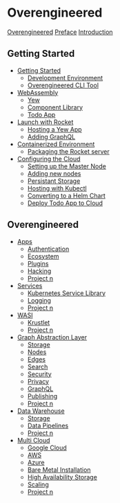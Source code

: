 # Overengineered

[Overengineered](./README.md)
[Preface](./preface.md)
[Introduction](./introduction.md)

## Getting Started

- [Getting Started](./1.0.getting-started.md)
  - [Development Environment](./1.1.development-env.md)
  - [Overengineered CLI Tool](./1.2.oecli.md)
- [WebAssembly](2.0.web-assembly.md)
  - [Yew](2.1.yew.md)
  - [Component Library](2.2.component-library.md)
  - [Todo App](2.3.todo-app.md)
- [Launch with Rocket]()
  - [Hosting a Yew App]()
  - [Adding GraphQL]()
- [Containerized Environment]()
  - [Packaging the Rocket server]()
- [Configuring the Cloud]()
  - [Setting up the Master Node]()
  - [Adding new nodes]()
  - [Persistant Storage]()
  - [Hosting with Kubectl]()
  - [Converting to a Helm Chart]()
  - [Deploy Todo App to Cloud]()

## Overengineered

- [Apps]()
  - [Authentication]()
  - [Ecosystem]()
  - [Plugins]()
  - [Hacking]()
  - [Project n]()
- [Services]()
  - [Kubernetes Service Library]()
  - [Logging]()
  - [Project n]()
- [WASI]()
  - [Krustlet]()
  - [Project n]()
- [Graph Abstraction Layer]()
  - [Storage]()
  - [Nodes]()
  - [Edges]()
  - [Search]()
  - [Security]()
  - [Privacy]()
  - [GraphQL]()
  - [Publishing]()
  - [Project n]()
- [Data Warehouse]()
  - [Storage]()
  - [Data Pipelines]()
  - [Project n]()
- [Multi Cloud]()
  - [Google Cloud]()
  - [AWS]()
  - [Azure]()
  - [Bare Metal Installation]()
  - [High Availability Storage]()
  - [Scaling]()
  - [Project n]()
